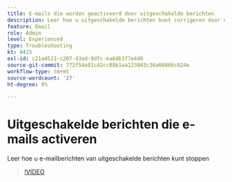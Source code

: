 ```yaml
---
title: E-mails die worden geactiveerd door uitgeschakelde berichten
description: Leer hoe u uitgeschakelde berichten kunt corrigeren door e-mails te activeren
feature: Email
role: Admin
level: Experienced
type: Troubleshooting
kt: 8425
exl-id: c21a4521-c207-43ad-9dfc-ea64b377e440
source-git-commit: 772f54e81c42cc88b1aa123843c36a06866c024e
workflow-type: tm+mt
source-wordcount: '27'
ht-degree: 0%

---
```


# Uitgeschakelde berichten die e-mails activeren

Leer hoe u e-mailberichten van uitgeschakelde berichten kunt stoppen
>[!VIDEO](https://video.tv.adobe.com/v/335981?quality=12)
